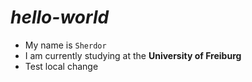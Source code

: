 # *hello-world*
- My name is `Sherdor`
- I am currently studying at the **University of Freiburg**
- Test local change
